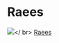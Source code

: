 # Raees

<img src="https://raees.xyz/wp-content/uploads/sites/3/2017/01/raees3-696x895.jpg"></ br>
<a href="https://raees.xyz/">Raees</a>
